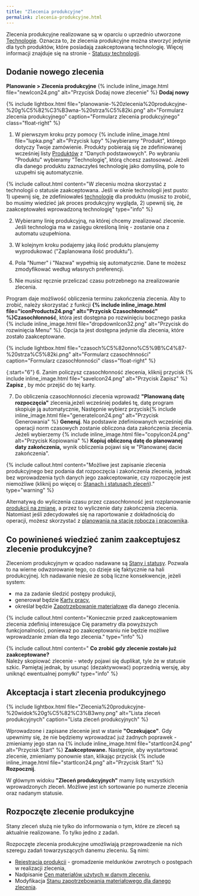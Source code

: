 ```yaml
---
title: "Zlecenia produkcyjne"
permalink: zlecenia-produkcyjne.html 
---
```

Zlecenia produkcyjne realizowane są w oparciu o uprzednio utworzone [Technologie](/technologie-szczegoly). Oznacza to, że zlecenia produkcyjne można stworzyć jedynie dla tych produktów, które posiadają zaakceptowaną technologię. Więcej informacji znajduje się na stronie  - [Statusy technologii](/statusy-technologii).
  
## Dodanie nowego zlecenia  

**Planowanie > Zlecenia produkcyjne** {% include inline_image.html file="newIcon24.png" alt="Przycisk Dodaj nowe zlecenie" %} **Dodaj nowy**

{% include lightbox.html file="planowanie-%20zlecenia%20produkcyjne-%20g%C5%82%C3%B3wna-%20strza%C5%82ki.png" alt="Formularz zlecenia produkcyjnego" caption="Formularz zlecenia produkcyjnego" class="float-right" %}

1. W pierwszym kroku przy pomocy {% include inline_image.html file="lupka.png" alt="Przycisk lupy" %}wybieramy "Produkt", którego dotyczy Twoje zamówienie. Produkty pobierają się ze zdefiniowanej wcześniej listy [Produktów](/produkty) z "Danych podstawowych". Po wybraniu "Produktu" wybieramy "Technologię", którą chcesz zastosować. Jeżeli dla danego produktu zaznaczyłeś technologię jako domyślną, pole to uzupełni się automatycznie.  

{% include callout.html content="W zleceniu można skorzystać z technologii o statusie zaakceptowana. Jeśli w oknie technologii jest pusto: 1) upewnij się, że zdefiniowałeś [technologię](/technologie-szczegoly) dla produktu (musisz to zrobić, bo musimy wiedzieć jak proces produkcyjny wygląda, 2) upewnij się, że zaakceptowałeś wprowadzoną technologię" type="info" %}
  
2. Wybieramy linię produkcyjną, na której chcemy zrealizować zlecenie. Jeśli technologia ma w zasięgu określoną linię - zostanie ona z automatu uzupełniona.
  
3. W kolejnym kroku podajemy jaką ilość produktu planujemy wyprodukować ("Zaplanowana ilość produktu").  
  
4. Pola "Numer" i "Nazwa" wypełnią się automatycznie. Dane te możesz zmodyfikować według własnych preferencji.  
  
5. Nie musisz ręcznie przeliczać czasu potrzebnego na zrealizowanie zlecenia. 

    
Program daje możliwość obliczenia terminu zakończenia zlecenia. Aby to zrobić, należy skorzystać z funkcji **{% include inline_image.html file="iconProducts24.png" alt="Przycisk Czasochłonność" %}Czasochłonność**, która jest dostępna po rozwinięciu bocznego paska {% include inline_image.html file="dropdownIcon32.png" alt="Przycisk do rozwinięcia Menu" %}. Opcja ta jest dostępna jedynie dla zlecenia, które zostało zaakceptowane.  

{% include lightbox.html file="czasoch%C5%82onno%C5%9B%C4%87-%20strza%C5%82ki.png" alt="Formularz czasochłnności" caption="Formularz czasochłonności" class="float-right" %}

{:start="6"} 
6. Zanim policzysz czasochłonność zlecenia, kliknij przycisk {% include inline_image.html file="saveIcon24.png" alt="Przycisk Zapisz" %}  **Zapisz** , by móc przejść do tej karty.  

  
7. Do obliczenia czasochłonności zlecenia wprowadź **"Planowaną datę rozpoczęcia"** zlecenia,jeżeli wcześniej podałeś tę, datę program skopiuje ją automatycznie, Następnie wybierz przycisk{% include inline_image.html file="generateIcon24.png" alt="Przycisk Generowania" %}  **Generuj**. Na podstawie zdefiniowanych wcześniej dla operacji norm czasowych zostanie obliczona data zakończenia zlecenia. Jeżeli wybierzemy {% include inline_image.html file="copyIcon24.png" alt="Przycisk Kopiowania" %} **Kopiuj obliczoną datę do planowanej daty zakończenia,** wynik obliczenia pojawi się w "Planowanej dacie zakończenia". 

{% include callout.html content="Możliwe jest zapisanie zlecenia produkcyjnego bez podania dat rozpoczęcia i zakończenia zlecenia, jednak bez wprowadzenia tych danych jego zaakceptowanie, czy rozpoczęcie jest niemożliwe (kliknij po więcej o: [Stanach i statusach zleceń](/stany-i-statusy-zlecen))." type="warning" %} 

Alternatywą do wyliczenia czasu przez czasochłonność jest rozplanowanie [produkcji na zmianę](/produkcja-na-zmiane), a przez to wyliczenie daty zakończenia zlecenia. Natomiast jeśli zdecydowałeś się na raportowanie z dokładnością do operacji, możesz skorzystać z [planowania na stację roboczą i pracownika](/plan-na-stacje-robocza-i-pracownika).

## Co powinieneś wiedzieć zanim zaakceptujesz zlecenie produkcyjne?
  
Zleceniom produkcyjnym w qcadoo nadawane są [Stany i statusy](/stany-i-statusy-zlecen). Pozwala to na wierne odwzorowanie tego, co dzieje się faktycznie na hali produkcyjnej. Ich nadawanie niesie ze sobą liczne konsekwencje, jeżeli system:  

- ma za zadanie śledzić postępy produkcji,
- generował będzie [Karty pracy](/karty-pracy),
- określał będzie [Zapotrzebowanie materiałowe](/zapotrzebowanie-materialowe) dla danego zlecenia.

{% include callout.html content="Koniecznie przed zaakceptowaniem zlecenia zdefiniuj interesujące Cię parametry dla powyższych funkcjonalności, ponieważ po zaakceptowaniu nie będzie możliwe wprowadzanie zmian dla tego zlecenia." type="info" %} 

{% include callout.html content="
 **Co zrobić gdy zlecenie zostało już zaakceptowane?** <br>
Należy skopiować zlecenie - wtedy pojawi się duplikat, tyle że w statusie szkic. Pamiętaj jednak, by usunąć (dezaktywować) poprzednią wersję, aby uniknąć ewentualnej pomyłki" type="info" %} 

## Akceptacja i start zlecenia produkcyjnego

{% include lightbox.html file="Zlecenia%20produkcyjne-%20widok%20g%C5%82%C3%B3wny.png" alt="Lista zleceń produkcyjnych" caption="Lista zleceń produkcyjnych" %}
  

Wprowadzone i zapisane zlecenie jest w stanie **"Oczekujące"**. Gdy upewnimy się, że nie będziemy wprowadzać już żadnych poprawek - zmieniamy jego stan na {% include inline_image.html file="startIcon24.png" alt="Przycisk Start" %} **Zaakceptowane.** Następnie, aby wystartować zlecenie, zmieniamy ponownie stan, klikając przycisk {% include inline_image.html file="startIcon24.png" alt="Przycisk Start" %} **Rozpocznij**.

W głównym widoku **"Zleceń produkcyjnych"** mamy listę wszystkich wprowadzonych zleceń. Możliwe jest ich sortowanie po numerze zlecenia oraz nadanym statusie.

## Rozpoczęte zlecenie produkcyjne

Stany zleceń służą nie tylko do informowania o tym, które ze zleceń są aktualnie realizowane. To tylko jedno z zadań.

Rozpoczęte zlecenia produkcyjne umożliwiają przeprowadzenie na nich szeregu zadań towarzyszących danemu zleceniu. Są nimi:


- [Rejestracja produkcji](/rejestracja) - gromadzenie meldunków zwrotnych o postępach w realizacji zlecenia,
- Nadpisanie [Cen materiałów użytych w danym zleceniu](/ceny-materialow-dla-zlecenia),
- Modyfikacja [Stanu zapotrzebowania materiałowego dla danego zlecenia](/zmiana-stanu-zapotrzebowania).
